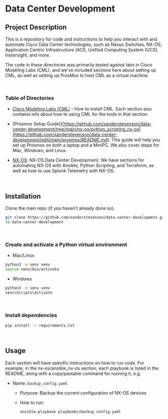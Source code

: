# Data Center Development


## Project Description

This is a repository for code and instructions to help you interact with and automate Cisco Data Center technologies, such as Nexus Switches, NX-OS, Application Centric Infrastructure (ACI), Unified Computing System (UCS), Instersight, and more.

The code in these directories was primarily tested against labs in Cisco Modeling Labs (CML), and we've included sections here about setting up CML, as well as setting up ProxMox to host CML as a virtual machine.

<br>

### Table of Directories

- [Cisco Modeling Labs (CML)](https://github.com/xanderstevenson/data-center-development/tree/main/nx-os/ansible_nx-os) - How to install CML. Each section also contains info about how to using CML for the tools in that section.

- [Proxmox Setup Guide]([https://github.com/xanderstevenson/data-center-development/tree/main/nx-os/python_scripting_nx-os](https://github.com/xanderstevenson/data-center-development/edit/main/proxmox/README.md): This guide will help you set up Proxmox on both a laptop and a MiniPC. We also cover steps for Mac, Windows, and Linux.

- [NX-OS](https://github.com/xanderstevenson/data-center-development/tree/main/nx-os/terraform_nx-os): NX-OS Data Center Development. We have sections for automating NX-OS with Ansible, Python Scripting, and Terraform, as well as how to use Splunk Telemetry with NX-OS.



<br>


## Installation

Clone the main repo (if you haven't already done so).

```bash
git clone https://github.com/xanderstevenson/data-center-development.git
cd data-center-development
```
<br>

### Create and activate a Python virtual environment

- Mac/Linux
```bash
python3 -m venv venv
source venv/bin/activate
```
- Windows
```bash
python3 -m venv venv
venv\Scripts\activate
```
<br>

### Install dependencies

```bash
pip install -r requirements.txt
```
<br>


## Usage

Each section will have specific instructions on how to run code. For example, in the nx-os/ansible_nx-os section, each playbook is listed in the README, along with a copy/pastable command for running it, e.g.

- Name: `backup_config.yaml`
  - Purpose: Backup the current configuration of NX-OS devices
  - How to run:

    ```bash
    ansible-playbook playbooks/backup_config.yaml
    ```
  <br>

